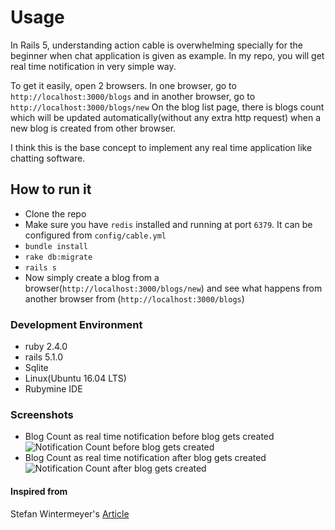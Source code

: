 # Usage
In Rails 5, understanding action cable is overwhelming specially for the beginner when chat application is given as example.
In my repo, you will get real time notification in very simple way.

To get it easily, open 2 browsers. In one browser, go to `http://localhost:3000/blogs` and in another browser, go to `http://localhost:3000/blogs/new`
On the blog list page, there is blogs count which will be updated automatically(without any extra http request) when a new blog is created from other browser.

I think this is the base concept to implement any real time application like chatting software.

## How to run it
* Clone the repo
* Make sure you have `redis` installed and running at port `6379`. It can be configured from `config/cable.yml`
* `bundle install`
* `rake db:migrate`
* `rails s`
* Now simply create a blog from a browser(`http://localhost:3000/blogs/new`) and see what happens from another browser from (`http://localhost:3000/blogs`)

### Development Environment
* ruby 2.4.0
* rails 5.1.0
* Sqlite
* Linux(Ubuntu 16.04 LTS)
* Rubymine IDE

### Screenshots
* Blog Count as real time notification before blog gets created ![Notification Count before blog gets created](https://user-images.githubusercontent.com/209738/27991596-e732416e-649d-11e7-9f12-fd84d3d077c6.png)
* Blog Count as real time notification after blog gets created ![Notification Count after blog gets created](https://user-images.githubusercontent.com/209738/27991595-e73078c0-649d-11e7-8195-ebba19e52d2e.png)

#### Inspired from
Stefan Wintermeyer's [Article](https://medium.com/rubyinside/action-cable-hello-world-with-rails-5-1-efc475b0208b)
